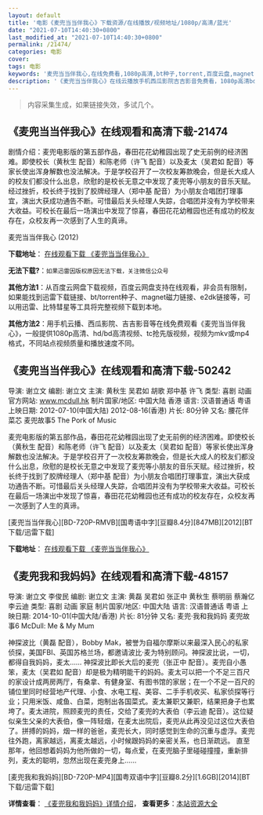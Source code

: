 ```yaml
---
layout: default
title: '电影《麦兜当当伴我心》下载资源/在线播放/视频地址/1080p/高清/蓝光'
date: "2021-07-10T14:40:30+0800"
last_modified_at: "2021-07-10T14:40:30+0800"
permalink: /21474/
categories: 电影
cover:
tags: 电影
keywords: '麦兜当当伴我心,在线免费看,1080p高清,bt种子,torrent,百度云盘,magnet,磁力链,迅雷下载资源'
description: '《麦兜当当伴我心》在线云播放手机西瓜影院吉吉影音免费看，1080p高清bd/hd未删减完整版和tc抢先枪版，mkv/mp4格式，附带bt/torrent种子、magnet/磁力链、百度云盘、网盘资源迅雷下载链接'
---
```


>内容采集生成，如果链接失效，多试几个。


## 《麦兜当当伴我心》在线观看和高清下载-21474

剧情介绍：麦兜电影版的第五部作品，春田花花幼稚园出现了史无前例的经济困难。即使校长（黄秋生 配音）和陈老师（许飞 配音）以及麦太（吴君如 配音）等家长使出浑身解数也没法解决。于是学校召开了一次校友筹款晚会，但是长大成人的校友们都没什么出息，欣慰的是校长无意之中发现了麦兜等小朋友的音乐天赋。经过挫折，校长终于找到了胶牌经理人（郑中基 配音）为小朋友合唱团打理事宜，演出大获成功通告不断。可惜最后关头经理人失踪，合唱团并没有为学校带来大收益。可校长在最后一场演出中发现了惊喜，春田花花幼稚园也还有成功的校友存在，众校友再一次感到了人生的真谛。


麦兜当当伴我心 (2012)

**下载地址**： [在线观看下载 《麦兜当当伴我心》](https://www.btbtdy.me/btdy/dy1188.html) 


**无法下载?**：`如果迅雷因版权原因无法下载，关注微信公众号 `

**其他方法1**：从百度云网盘下载视频，百度云网盘支持在线观看，非会员有限制，如果能找到迅雷下载链接、bt/torrent种子、magnet磁力链接、e2dk链接等，可以用迅雷、比特彗星等工具将完整视频下载到本地。

**其他方法2**：用手机云播、西瓜影院、吉吉影音等在线免费观看《麦兜当当伴我心》，一般提供1080p高清、hd/bd高清视频、tc抢先版视频，视频为mkv或mp4格式，不同站点视频质量和播放速度不同。


## 《麦兜当当伴我心》在线观看和高清下载-50242

导演: 谢立文 编剧: 谢立文 主演: 黄秋生 吴君如 胡歌 郑中基 许飞 类型: 喜剧 动画 官方网站: www.mcdull.hk 制片国家/地区: 中国大陆 香港 语言: 汉语普通话 粤语 上映日期: 2012-07-10(中国大陆) 2012-08-16(香港) 片长: 80分钟 又名: 腰花伴菜芯 麦兜故事5 The Pork of Music

麦兜电影版的第五部作品，春田花花幼稚园出现了史无前例的经济困难。即使校长（黄秋生 配音）和陈老师（许飞 配音）以及麦太（吴君如 配音）等家长使出浑身解数也没法解决。于是学校召开了一次校友筹款晚会，但是长大成人的校友们都没什么出息，欣慰的是校长无意之中发现了麦兜等小朋友的音乐天赋。经过挫折，校长终于找到了胶牌经理人（郑中基 配音）为小朋友合唱团打理事宜，演出大获成功通告不断。可惜最后关头经理人失踪，合唱团并没有为学校带来大收益。可校长在最后一场演出中发现了惊喜，春田花花幼稚园也还有成功的校友存在，众校友再一次感到了人生的真谛。


[麦兜当当伴我心][BD-720P-RMVB][国粤语中字][豆瓣8.4分][847MB][2012][BT下载/迅雷下载]

**下载地址**： [在线观看下载 《麦兜当当伴我心》](https://www.btdx8.com/torrent/mcdull_pork_of_music_2012.html) 


## 《麦兜我和我妈妈》在线观看和高清下载-48157

导演: 谢立文 李俊民 编剧: 谢立文 主演: 黄磊 吴君如 张正中 黄秋生 蔡明丽 蔡瀚亿 李云迪 类型: 喜剧 动画 家庭 制片国家/地区: 中国大陆 语言: 汉语普通话 粤语 上映日期: 2014-10-01(中国大陆/香港) 片长: 81分钟 又名: 麦兜·我和我妈妈 麦兜故事6 McDull: Me & My Mum

神探波比（黄磊 配音），Bobby Mak，被誉为自福尔摩斯以来最深入民心的私家侦探，美国FBI、英国苏格兰场，都邀请波比·麦为特别顾问。神探波比说，一切，都得自我妈妈，麦太…… 神探波比即长大后的麦兜（张正中 配音）。麦兜自小愚笨，麦太（吴君如 配音）却是极为精明能干的妈妈。麦太可以把一个不足三百尺的家设计成两房两厅，有桑拿、有健身室、有图书馆的家居；在一个不足一百尺的铺位里同时经营地产代理、小食、水电工程、美容、二手手机收买、私家侦探等行业；只用米饭、咸鱼、白菜，炮制出各国菜式。麦太兼职又兼职，结果把身子也累垮了。麦太进院，照顾麦兜的责任，交给了麦兜的大表伯（李云迪 配音）。这位疑似亲生父亲的大表伯，像一阵轻烟，在麦太出院后，麦兜从此再没见过这位大表伯了。拼搏的妈妈，烟一样的爸爸，麦兜长大，同时感觉到生命的沉重与虚浮。麦兜往外跑，离家越远，离麦太越远，小时候跟妈妈的亲密关系，也日渐疏远。 直至那年，他回想着妈妈为他所做的一切，每点爱，在麦兜脑子里碰碰撞撞，重新排列，麦太的聪明，忽然出现在麦兜身上……


[麦兜我和我妈妈][BD-720P-MP4][国粤双语中字][豆瓣8.2分][1.6GB][2014][BT下载/迅雷下载]

**详情查看**： [《麦兜我和我妈妈》详情介绍](/movie/48157/)， **查看更多**：[本站资源大全](/movie/t/all/)

